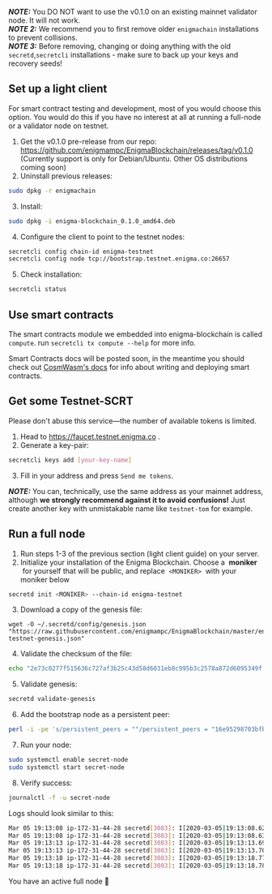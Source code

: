 ***NOTE:*** You DO NOT want to use the v0.1.0 on an existing mainnet validator node. It will not work. <br>
***NOTE 2:*** We recommend you to first remove older `enigmachain` installations to prevent collisions. <br>
***NOTE 3:*** Before removing, changing or doing anything with the old `secretd`,`secretcli` installations - make sure to back up your keys and recovery seeds!

## Set up a light client
For smart contract testing and development, most of you would choose this option.
You would do this if you have no interest at all at running a full-node or a validator node on testnet.

1. Get the v0.1.0 pre-release from our repo: https://github.com/enigmampc/EnigmaBlockchain/releases/tag/v0.1.0
(Currently support is only for Debian/Ubuntu. Other OS distributions coming soon)
2. Uninstall previous releases:
```bash
sudo dpkg -r enigmachain
```
3. Install:
```bash
sudo dpkg -i enigma-blockchain_0.1.0_amd64.deb
```
4. Configure the client to point to the testnet nodes:
```bash
secretcli config chain-id enigma-testnet
secretcli config node tcp://bootstrap.testnet.enigma.co:26657
```

5. Check installation:
```bash
secretcli status
```

## Use smart contracts
The smart contracts module we embedded into enigma-blockchain is called `compute`.
run `secretcli tx compute --help` for more info.

Smart Contracts docs will be posted soon, in the meantime you should check out [CosmWasm's docs](https://github.com/confio/cosmwasm) for info about writing and deploying smart contracts.

## Get some Testnet-SCRT
Please don't abuse this service—the number of available tokens is limited.

1. Head to https://faucet.testnet.enigma.co .
2. Generate a key-pair:
```bash
secretcli keys add [your-key-name]
```
3. Fill in your address and press `Send me tokens`.

***NOTE:*** You can, technically, use the same address as your mainnet address, although **we strongly recommend against it to avoid confusions!** Just create another key with unmistakable name like `testnet-tom` for example.

## Run a full node

1. Run steps 1-3 of the previous section (light client guide) on your server.
2. Initialize your installation of the Enigma Blockchain. Choose a  **moniker**  for yourself that will be public, and replace  `<MONIKER>`  with your moniker below

```bash
secretd init <MONIKER> --chain-id enigma-testnet
```
3. Download a copy of the genesis file:
```bahs
wget -O ~/.secretd/config/genesis.json "https://raw.githubusercontent.com/enigmampc/EnigmaBlockchain/master/enigma-testnet-genesis.json"
```

4. Validate the checksum of the file:
```bash
echo "2e73c0277f515636c727af3b25c43d58d6031eb8c995b3c2578a872d6095349f $HOME/.secretd/config/genesis.json" | sha256sum --check
```

5. Validate genesis:
```bash
secretd validate-genesis
```

6. Add the bootstrap node as a persistent peer:
```bash
perl -i -pe 's/persistent_peers = ""/persistent_peers = "16e95298703bfbf6565a1cbb6691cf30129f52ca\@bootstrap.testnet.enigma.co:26656"/' ~/.secretd/config/config.toml
```

7. Run your node:
```bash
sudo systemctl enable secret-node
sudo systemctl start secret-node
```

8. Verify success:
```bash
journalctl -f -u secret-node
```

Logs should look similar to this:
```bash
Mar 05 19:13:08 ip-172-31-44-28 secretd[3083]: I[2020-03-05|19:13:08.623] Executed block                               module=state height=1920 validTxs=0 invalidTxs=0
Mar 05 19:13:08 ip-172-31-44-28 secretd[3083]: I[2020-03-05|19:13:08.633] Committed state                              module=state height=1920 txs=0 appHash=079C94F8198AC7F25BF5CF453F12B56A73816A4D07BA01630D3138A66136B340
Mar 05 19:13:13 ip-172-31-44-28 secretd[3083]: I[2020-03-05|19:13:13.698] Executed block                               module=state height=1921 validTxs=0 invalidTxs=0
Mar 05 19:13:13 ip-172-31-44-28 secretd[3083]: I[2020-03-05|19:13:13.707] Committed state                              module=state height=1921 txs=0 appHash=1CB9AA6337DCF83F09687965CEF539FD25AA17F5BB8AF520575A891CFB05A178
Mar 05 19:13:18 ip-172-31-44-28 secretd[3083]: I[2020-03-05|19:13:18.775] Executed block                               module=state height=1922 validTxs=0 invalidTxs=0
Mar 05 19:13:18 ip-172-31-44-28 secretd[3083]: I[2020-03-05|19:13:18.784] Committed state                              module=state height=1922 txs=0 appHash=E27C56C5F1D3A85E1E75F3882877065B06BACFC5CED8FA401CE066B8FFEDF608
```

You have an active full node :tada:
